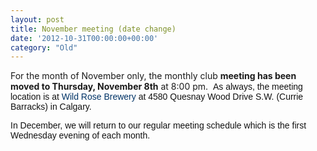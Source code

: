 ```yaml
---
layout: post
title: November meeting (date change)
date: '2012-10-31T00:00:00+00:00'
category: "Old"
---
```

<p>For the month of November only&#44; the monthly club <strong>meeting has been moved to Thursday&#44; November 8th</strong> at 8:00 pm. &#160;<span style="color: rgb(17&#44; 17&#44; 17); font-family: Tahoma&#44; Arial&#44; Helvetica; ">As always&#44; the meeting location is at&#160;</span><a href="http://www.wildrosebrewery/" target="_blank" style="color: rgb(0&#44; 0&#44; 255); text-decoration: none; font-family: Tahoma&#44; Arial&#44; Helvetica; "><font color="#003366">Wild Rose Brewery</font></a><span style="color: rgb(17&#44; 17&#44; 17); font-family: Tahoma&#44; Arial&#44; Helvetica; ">&#160;at 4580 Quesnay Wood Drive S.W. (Currie Barracks) in Calgary. </span></p><p><span style="color: rgb(17&#44; 17&#44; 17); font-family: Tahoma&#44; Arial&#44; Helvetica; ">In December&#44; we will return to our regular meeting schedule which is the first Wednesday evening of each month.</span></p>
